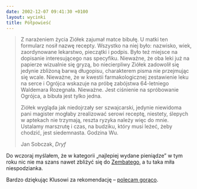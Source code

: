 ```yaml
---
date: 2002-12-07 09:41:30 +0100
layout: wycinki
title: Półpowieść
---
```


> Z narażeniem życia Ziółek zajumał matce bibułę. U matki ten formularz nosił nazwę recepty. Wszystko na niej było: nazwisko, wiek, zaordynowane lekarstwo, pieczątki i podpis. Było też miejsce na dopisanie interesującego nas specyfiku. Nieważne, że oba leki już na papierze wizualnie się gryzą, bo niecierpliwy Ziółek zadowolił się jedynie zbliżoną barwą długopisu, charakterem pisma nie przejmując się wcale. Nieważne, że w kwestii farmakologicznej zestawienie leku na serce i Ogrójca wskazuje na próbę zabójstwa 64-letniego Waldemara Rozegnała. Nieważne. Jest ciśnienie na spróbowanie Ogrójca, a bibuła jest tylko jedna.
>
> Ziółek wygląda jak niedojrzały ser szwajcarski, jedynie niewidoma pani magister mogłaby zrealizować serowi receptę, niestety, ślepych w aptekach nie trzymają, reszta ryzyka należy więc do mnie. Ustalamy marszrutę i czas, na budziku, który musi leżeć, żeby chodzić, jest siedemnasta. Godzina Wu.
>
> Jan Sobczak, <cite>Dryf</cite>

Do wczoraj myślałem, że w kategorii „najlepiej wydane pieniądze” w tym roku nic nie ma szans nawet zbliżyć się do [Zembatego](/alleluja 'wycinek „Alleluja!”'), a tu taka miła niespodzianka.

Bardzo dziękując Klusowi za rekomendację – [polecam gorąco](http://www.merlin.com.pl/sklep/sklep/strona.towar?oferta=115866 '„Dryf” w Merlinie').
